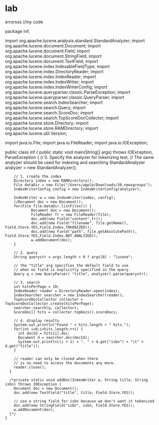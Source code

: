 # lab
errorsss
//my code

package inf;

import org.apache.lucene.analysis.standard.StandardAnalyzer;
import org.apache.lucene.document.Document;
import org.apache.lucene.document.Field;
import org.apache.lucene.document.StringField;
import org.apache.lucene.document.TextField;
import org.apache.lucene.index.IndexableFieldType;
import org.apache.lucene.index.DirectoryReader;
import org.apache.lucene.index.IndexReader;
import org.apache.lucene.index.IndexWriter;
import org.apache.lucene.index.IndexWriterConfig;
import org.apache.lucene.queryparser.classic.ParseException;
import org.apache.lucene.queryparser.classic.QueryParser;
import org.apache.lucene.search.IndexSearcher;
import org.apache.lucene.search.Query;
import org.apache.lucene.search.ScoreDoc;
import org.apache.lucene.search.TopScoreDocCollector;
import org.apache.lucene.store.Directory;
import org.apache.lucene.store.RAMDirectory;
import org.apache.lucene.util.Version;

import java.io.File;
import java.io.FileReader;
import java.io.IOException;

public class inf {
	public static void main(String[] args) throws IOException, ParseException {
	    // 0. Specify the analyzer for tokenizing text.
	    //    The same analyzer should be used for indexing and searching
	    StandardAnalyzer analyzer = new StandardAnalyzer();

	    // 1. create the index
	    Directory index = new RAMDirectory();
	    File dataDir = new File("/Users/apple/Downloads/20_newsgroups");
	    IndexWriterConfig config = new IndexWriterConfig(analyzer);

	    IndexWriter w = new IndexWriter(index, config);
	    //Document doc = new Document();
	    for(File file:dataDir.listFiles()) {
	    		Document doc = new Document();
	    		FileReader fr = new FileReader(file);
	    		doc.add(new Field("content",fr));
	    		doc.add(new Field("filename", file.getName(), Field.Store.YES,Field.Index.TOKENIZED));
	    		doc.add(new Field("path", file.getAbsolutePath(), Field.Store.YES,Field.Index.NOT_ANALYZED));
	    		w.addDocument(doc);
	    }
	    
	    // 2. query
	    String querystr = args.length > 0 ? args[0] : "lucene";

	    // the "title" arg specifies the default field to use
	    // when no field is explicitly specified in the query.
	    Query q = new QueryParser( "title", analyzer).parse(querystr);

	    // 3. search
	    int hitsPerPage = 10;
	    IndexReader reader = DirectoryReader.open(index);
	    IndexSearcher searcher = new IndexSearcher(reader);
	    TopScoreDocCollector collector = TopScoreDocCollector.create(hitsPerPage);
	    searcher.search(q, collector);
	    ScoreDoc[] hits = collector.topDocs().scoreDocs;
	    
	    // 4. display results
	    System.out.println("Found " + hits.length + " hits.");
	    for(int i=0;i<hits.length;++i) {
	      int docId = hits[i].doc;
	      Document d = searcher.doc(docId);
	      System.out.println((i + 1) + ". " + d.get("isbn") + "\t" + d.get("title"));
	    }

	    // reader can only be closed when there
	    // is no need to access the documents any more.
	    reader.close();
	  }

	  /*private static void addDoc(IndexWriter w, String title, String isbn) throws IOException {
	    Document doc = new Document();
	    doc.add(new TextField("title", title, Field.Store.YES));

	    // use a string field for isbn because we don't want it tokenized
	    doc.add(new StringField("isbn", isbn, Field.Store.YES));
	    w.addDocument(doc);
	  }*/
	}
